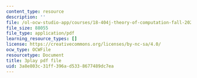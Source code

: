 ```yaml
---
content_type: resource
description: ''
file: /ol-ocw-studio-app/courses/18-404j-theory-of-computation-fall-2020/3a8e803c31ff396ad5338677489dc7ea_6Az1gtDRaAU.pdf
file_size: 88055
file_type: application/pdf
learning_resource_types: []
license: https://creativecommons.org/licenses/by-nc-sa/4.0/
ocw_type: OCWFile
resourcetype: Document
title: 3play pdf file
uid: 3a8e803c-31ff-396a-d533-8677489dc7ea
---
```

